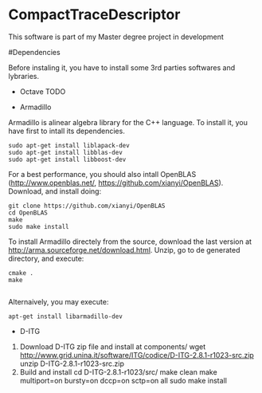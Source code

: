 # CompactTraceDescriptor
This software is part of my Master degree project in development

#Dependencies

Before instaling it, you have to install some 3rd parties softwares and lybraries.

* Octave
TODO

* Armadillo

Armadillo is alinear algebra library for the C++ language. To install it, you have first to intall its dependencies.

```
sudo apt-get install liblapack-dev
sudo apt-get install libblas-dev
sudo apt-get install libboost-dev
```
For a best performance, you should also intall OpenBLAS (http://www.openblas.net/, https://github.com/xianyi/OpenBLAS). Download, and install doing:
```
git clone https://github.com/xianyi/OpenBLAS
cd OpenBLAS
make
sudo make install
```

To install Armadillo directely from the source, download the last version at http://arma.sourceforge.net/download.html. Unzip, go to de generated directory, and execute:
```
cmake .
make 
  
```
Alternaively, you may execute:
```
apt-get install libarmadillo-dev
```

* D-ITG

1. Download D-ITG zip file and install at components/
	wget http://www.grid.unina.it/software/ITG/codice/D-ITG-2.8.1-r1023-src.zip
	unzip D-ITG-2.8.1-r1023-src.zip
2. Build and install
	cd D-ITG-2.8.1-r1023/src/
	make clean
	make multiport=on bursty=on dccp=on sctp=on all
	sudo make install







